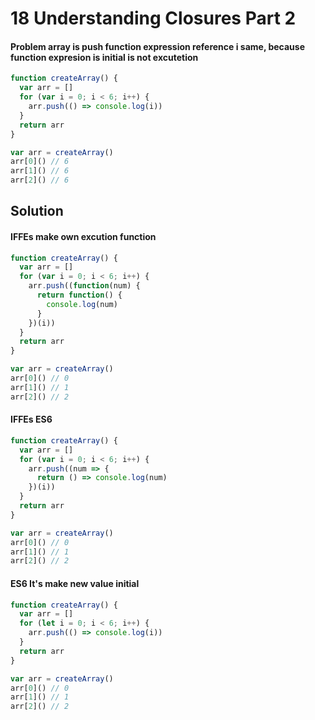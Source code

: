 # 18 Understanding Closures Part 2

#### Problem array is push function expression reference i same, because function expresion is initial is not excutetion

```javascript
function createArray() {
  var arr = []
  for (var i = 0; i < 6; i++) {
    arr.push(() => console.log(i))
  }
  return arr
}

var arr = createArray()
arr[0]() // 6
arr[1]() // 6
arr[2]() // 6
```
## Solution

#### IFFEs make own excution function

```javascript
function createArray() {
  var arr = []
  for (var i = 0; i < 6; i++) {
    arr.push((function(num) {
      return function() {
        console.log(num)
      }
    })(i))
  }
  return arr
}

var arr = createArray()
arr[0]() // 0
arr[1]() // 1
arr[2]() // 2
```
#### IFFEs ES6

```javascript
function createArray() {
  var arr = []
  for (var i = 0; i < 6; i++) {
    arr.push((num => {
      return () => console.log(num)
    })(i))
  }
  return arr
}

var arr = createArray()
arr[0]() // 0
arr[1]() // 1
arr[2]() // 2
```
#### ES6 It's make new value initial

```javascript
function createArray() {
  var arr = []
  for (let i = 0; i < 6; i++) {
    arr.push(() => console.log(i))
  }
  return arr
}

var arr = createArray()
arr[0]() // 0
arr[1]() // 1
arr[2]() // 2
```
